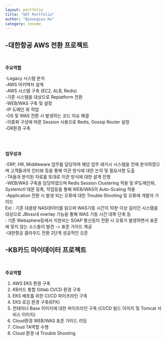 ```yaml
---
layout: portfolio
title: "SKT Portfolio"
author: "Byoungsoo Ko"
category: resume 
---
```




## -대한항공 AWS 전환 프로젝트  

<br>

**주요역할**  

-Legacy 시스템 분석  
-AWS 아키텍처 설계  
-AWS 시스템 구축 (EC2, ALB, Redis)  
-기존 시스템을 대상으로 Replatform 전환  
-WEB/WAS 구축 및 설정  
-IP 도메인 화 작업  
-OS 및 WAS 전환 시 발생하는 코드 이슈 해결  
-이중화 구성에 따른 Session 사용으로 Redis, Gossip Router 설정  
-DR환경 구축  
   
<br>






<br>






**업무성과**   

-ERP, HR, Middleware 업무를 담당하여 해당 업무 레거시 시스템을 전체 분석하였으며 고객들과의 인터뷰 등을 통해 이관 방식에 대한 논의 및 필요사항 도출  
-TA들과 분석된 자료를 토대로 이관 방식에 대한 설계 진행  
-WEB/WAS 구축을 담당하였으며 Redis Session Clustering 적용 및 IP도메인화, Systemctl 데몬 등록, 작업등을 통해 WEB/WAS의 Auto-Scaling 적용  
-Application 전환 시 발생 되는 오류에 대한 Trouble Shooting 및 오류에 개발자 가이드  
Ex)
: 기존 대용량 NAS데이터를 읽으며 WAS기동 시간이 10분 이상 걸리던 시스템을 대상으로 JBoss내 overlay 기능을 통해 WAS 기동 시간 대폭 단축 등  
: 기존 Websphere등에서 지원되는 SOAP 통신등이 전환 시 오류가 발생하면서 표준에 맞지 않는 소스들이 발견 -> 표준 가이드 제공  
-대한항공 클라우드 전환 2단계 성공적인 오픈  








## -KB카드 마이데이터 프로젝트

<br>

**주요역할**  

1. AWS EKS 환경 구축  
2. KB카드 통합 Gitlab CI/CD 환경 구축  
3. EKS 배포를 위한 CI/CD 파이프라인 구축   
4. EKS 로깅 환경 구축(EFK)  
5. 컨테이너 Base 이미지에 대한 파이프라인 구축 (CI/CD 빌드 이미지 및 Tomcat 서비스 이미지)  
6. Cloud환경 WEB/WAS 표준 가이드 리딩  
7. Cloud TA역할 수행  
8. Cloud 환경 내 Trouble Shooting  





   
<br><br>
